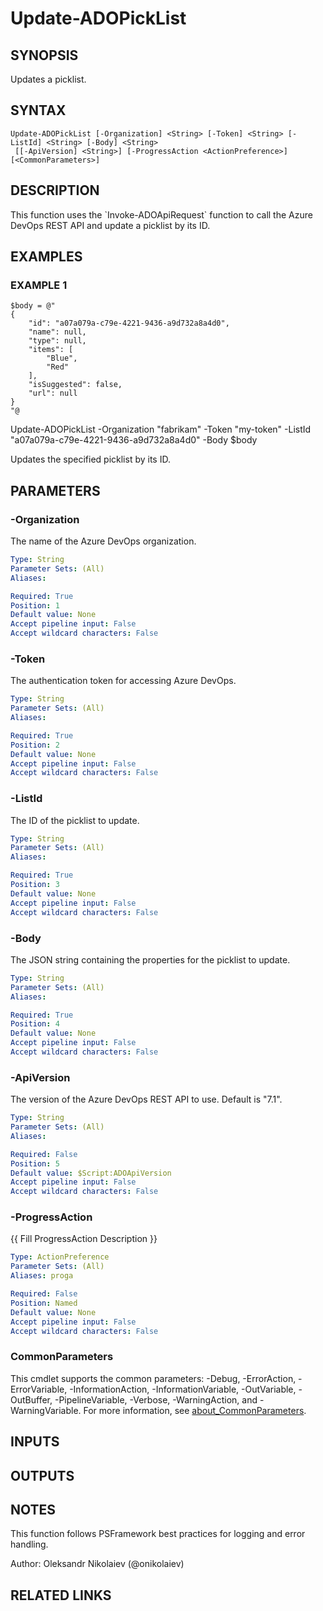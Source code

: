 ﻿---
external help file: ado.core-help.xml
Module Name: ado.core
online version:
schema: 2.0.0
---

# Update-ADOPickList

## SYNOPSIS
Updates a picklist.

## SYNTAX

```
Update-ADOPickList [-Organization] <String> [-Token] <String> [-ListId] <String> [-Body] <String>
 [[-ApiVersion] <String>] [-ProgressAction <ActionPreference>] [<CommonParameters>]
```

## DESCRIPTION
This function uses the \`Invoke-ADOApiRequest\` function to call the Azure DevOps REST API and update a picklist by its ID.

## EXAMPLES

### EXAMPLE 1
```
$body = @"
{
    "id": "a07a079a-c79e-4221-9436-a9d732a8a4d0",
    "name": null,
    "type": null,
    "items": [
        "Blue",
        "Red"
    ],
    "isSuggested": false,
    "url": null
}
"@
```

Update-ADOPickList -Organization "fabrikam" -Token "my-token" -ListId "a07a079a-c79e-4221-9436-a9d732a8a4d0" -Body $body

Updates the specified picklist by its ID.

## PARAMETERS

### -Organization
The name of the Azure DevOps organization.

```yaml
Type: String
Parameter Sets: (All)
Aliases:

Required: True
Position: 1
Default value: None
Accept pipeline input: False
Accept wildcard characters: False
```

### -Token
The authentication token for accessing Azure DevOps.

```yaml
Type: String
Parameter Sets: (All)
Aliases:

Required: True
Position: 2
Default value: None
Accept pipeline input: False
Accept wildcard characters: False
```

### -ListId
The ID of the picklist to update.

```yaml
Type: String
Parameter Sets: (All)
Aliases:

Required: True
Position: 3
Default value: None
Accept pipeline input: False
Accept wildcard characters: False
```

### -Body
The JSON string containing the properties for the picklist to update.

```yaml
Type: String
Parameter Sets: (All)
Aliases:

Required: True
Position: 4
Default value: None
Accept pipeline input: False
Accept wildcard characters: False
```

### -ApiVersion
The version of the Azure DevOps REST API to use.
Default is "7.1".

```yaml
Type: String
Parameter Sets: (All)
Aliases:

Required: False
Position: 5
Default value: $Script:ADOApiVersion
Accept pipeline input: False
Accept wildcard characters: False
```

### -ProgressAction
{{ Fill ProgressAction Description }}

```yaml
Type: ActionPreference
Parameter Sets: (All)
Aliases: proga

Required: False
Position: Named
Default value: None
Accept pipeline input: False
Accept wildcard characters: False
```

### CommonParameters
This cmdlet supports the common parameters: -Debug, -ErrorAction, -ErrorVariable, -InformationAction, -InformationVariable, -OutVariable, -OutBuffer, -PipelineVariable, -Verbose, -WarningAction, and -WarningVariable. For more information, see [about_CommonParameters](http://go.microsoft.com/fwlink/?LinkID=113216).

## INPUTS

## OUTPUTS

## NOTES
This function follows PSFramework best practices for logging and error handling.

Author: Oleksandr Nikolaiev (@onikolaiev)

## RELATED LINKS
